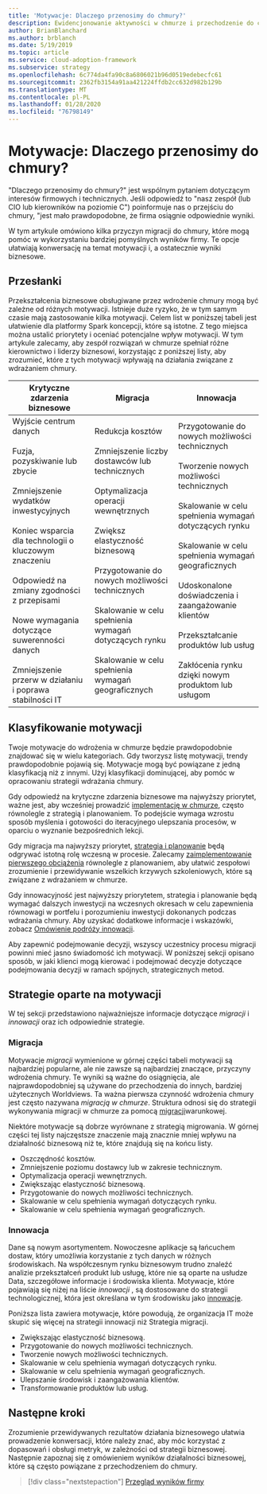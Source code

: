 ```yaml
---
title: 'Motywacje: Dlaczego przenosimy do chmury?'
description: Ewidencjonowanie aktywności w chmurze i przechodzenie do chmury
author: BrianBlanchard
ms.author: brblanch
ms.date: 5/19/2019
ms.topic: article
ms.service: cloud-adoption-framework
ms.subservice: strategy
ms.openlocfilehash: 6c774da4fa90c8a6806021b96d0519edebecfc61
ms.sourcegitcommit: 2362fb3154a91aa421224ffdb2cc632d982b129b
ms.translationtype: MT
ms.contentlocale: pl-PL
ms.lasthandoff: 01/28/2020
ms.locfileid: "76798149"
---
```

<!-- markdownlint-disable MD026 -->

# <a name="motivations-why-are-we-moving-to-the-cloud"></a>Motywacje: Dlaczego przenosimy do chmury?

"Dlaczego przenosimy do chmury?" jest wspólnym pytaniem dotyczącym interesów firmowych i technicznych. Jeśli odpowiedź to "nasz zespół (lub CIO lub kierowników na poziomie C") poinformuje nas o przejściu do chmury, "jest mało prawdopodobne, że firma osiągnie odpowiednie wyniki.

W tym artykule omówiono kilka przyczyn migracji do chmury, które mogą pomóc w wykorzystaniu bardziej pomyślnych wyników firmy. Te opcje ułatwiają konwersację na temat motywacji i, a ostatecznie wyniki biznesowe.

## <a name="motivations"></a>Przesłanki

Przekształcenia biznesowe obsługiwane przez wdrożenie chmury mogą być zależne od różnych motywacji. Istnieje duże ryzyko, że w tym samym czasie mają zastosowanie kilka motywacji. Celem list w poniższej tabeli jest ułatwienie dla platformy Spark koncepcji, które są istotne. Z tego miejsca można ustalić priorytety i oceniać potencjalne wpływ motywacji. W tym artykule zalecamy, aby zespół rozwiązań w chmurze spełniał różne kierownictwo i liderzy biznesowi, korzystając z poniższej listy, aby zrozumieć, które z tych motywacji wpływają na działania związane z wdrażaniem chmury.

<!-- markdownlint-disable MD033 -->

| Krytyczne zdarzenia biznesowe | Migracja | Innowacja |
|---|---|---|
| Wyjście centrum danych<br/><br/>Fuzja, pozyskiwanie lub zbycie<br/><br/>Zmniejszenie wydatków inwestycyjnych<br/><br/>Koniec wsparcia dla technologii o kluczowym znaczeniu<br/><br/>Odpowiedź na zmiany zgodności z przepisami<br/><br/>Nowe wymagania dotyczące suwerenności danych<br/><br/>Zmniejszenie przerw w działaniu i poprawa stabilności IT | Redukcja kosztów<br/><br/>Zmniejszenie liczby dostawców lub technicznych<br/><br/>Optymalizacja operacji wewnętrznych<br/><br/>Zwiększ elastyczność biznesową<br/><br/>Przygotowanie do nowych możliwości technicznych<br/><br/>Skalowanie w celu spełnienia wymagań dotyczących rynku<br/><br/>Skalowanie w celu spełnienia wymagań geograficznych | Przygotowanie do nowych możliwości technicznych<br/><br/>Tworzenie nowych możliwości technicznych<br/><br/>Skalowanie w celu spełnienia wymagań dotyczących rynku<br/><br/>Skalowanie w celu spełnienia wymagań geograficznych<br/><br/>Udoskonalone doświadczenia i zaangażowanie klientów<br/><br/>Przekształcanie produktów lub usług<br/><br/>Zakłócenia rynku dzięki nowym produktom lub usługom |

## <a name="classify-your-motivations"></a>Klasyfikowanie motywacji

Twoje motywacje do wdrożenia w chmurze będzie prawdopodobnie znajdować się w wielu kategoriach. Gdy tworzysz listę motywacji, trendy prawdopodobnie pojawią się. Motywacje mogą być powiązane z jedną klasyfikacją niż z innymi. Użyj klasyfikacji dominującej, aby pomóc w opracowaniu strategii wdrażania chmury.

Gdy odpowiedź na krytyczne zdarzenia biznesowe ma najwyższy priorytet, ważne jest, aby wcześniej prowadzić [implementację w chmurze](../getting-started/migrate.md#cloud-implementation), często równolegle z strategią i planowaniem. To podejście wymaga wzrostu sposób myślenia i gotowości do iteracyjnego ulepszania procesów, w oparciu o wyznanie bezpośrednich lekcji.

Gdy migracja ma najwyższy priorytet, [strategia i planowanie](../getting-started/migrate.md#cloud-strategy-and-planning) będą odgrywać istotną rolę wczesną w procesie. Zalecamy [zaimplementowanie pierwszego obciążenia](../getting-started/migrate.md#cloud-implementation) równolegle z planowaniem, aby ułatwić zespołowi zrozumienie i przewidywanie wszelkich krzywych szkoleniowych, które są związane z wdrażaniem w chmurze.

Gdy innowacyjność jest najwyższy priorytetem, strategia i planowanie będą wymagać dalszych inwestycji na wczesnych okresach w celu zapewnienia równowagi w portfelu i porozumieniu inwestycji dokonanych podczas wdrażania chmury. Aby uzyskać dodatkowe informacje i wskazówki, zobacz [Omówienie podróży innowacji](../getting-started/innovate.md).

Aby zapewnić podejmowanie decyzji, wszyscy uczestnicy procesu migracji powinni mieć jasno świadomość ich motywacji. W poniższej sekcji opisano sposób, w jaki klienci mogą kierować i podejmować decyzje dotyczące podejmowania decyzji w ramach spójnych, strategicznych metod.

## <a name="motivation-driven-strategies"></a>Strategie oparte na motywacji

W tej sekcji przedstawiono najważniejsze informacje dotyczące *migracji* i *innowacji* oraz ich odpowiednie strategie.

### <a name="migration"></a>Migracja

Motywacje *migracji* wymienione w górnej części tabeli motywacji są najbardziej popularne, ale nie zawsze są najbardziej znaczące, przyczyny wdrożenia chmury. Te wyniki są ważne do osiągnięcia, ale najprawdopodobniej są używane do przechodzenia do innych, bardziej użytecznych Worldviews. Ta ważna pierwsza czynność wdrożenia chmury jest często nazywana *migracją w chmurze*. Struktura odnosi się do strategii wykonywania migracji w chmurze za pomocą [migracji](../getting-started/migrate.md)warunkowej.

Niektóre motywacje są dobrze wyrównane z strategią migrowania. W górnej części tej listy najczęstsze znaczenie mają znacznie mniej wpływu na działalność biznesową niż te, które znajdują się na końcu listy.

- Oszczędność kosztów.
- Zmniejszenie poziomu dostawcy lub w zakresie technicznym.
- Optymalizacja operacji wewnętrznych.
- Zwiększając elastyczność biznesową.
- Przygotowanie do nowych możliwości technicznych.
- Skalowanie w celu spełnienia wymagań dotyczących rynku.
- Skalowanie w celu spełnienia wymagań geograficznych.

### <a name="innovation"></a>Innowacja

Dane są nowym asortymentem. Nowoczesne aplikacje są łańcuchem dostaw, który umożliwia korzystanie z tych danych w różnych środowiskach. Na współczesnym rynku biznesowym trudno znaleźć analizie przekształceń produkt lub usługę, które nie są oparte na usłudze Data, szczegółowe informacje i środowiska klienta. Motywacje, które pojawiają się niżej na liście *innowacji* , są dostosowane do strategii technologicznej, która jest określana w tym środowisku jako [innowacje](../getting-started/innovate.md).

Poniższa lista zawiera motywacje, które powodują, że organizacja IT może skupić się więcej na strategii innowacji niż Strategia migracji.

- Zwiększając elastyczność biznesową.
- Przygotowanie do nowych możliwości technicznych.
- Tworzenie nowych możliwości technicznych.
- Skalowanie w celu spełnienia wymagań dotyczących rynku.
- Skalowanie w celu spełnienia wymagań geograficznych.
- Ulepszanie środowisk i zaangażowania klientów.
- Transformowanie produktów lub usług.

## <a name="next-steps"></a>Następne kroki

Zrozumienie przewidywanych rezultatów działania biznesowego ułatwia prowadzenie konwersacji, które należy znać, aby móc korzystać z dopasowań i obsługi metryk, w zależności od strategii biznesowej. Następnie zapoznaj się z omówieniem wyników działalności biznesowej, które są często powiązane z przechodzeniem do chmury.

> [!div class="nextstepaction"]
> [Przegląd wyników firmy](./business-outcomes/index.md)
